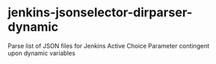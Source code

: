# jenkins-jsonselector-dirparser-dynamic
Parse list of JSON files for Jenkins Active Choice Parameter contingent upon dynamic variables
